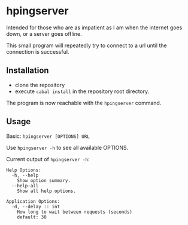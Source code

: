 # hpingserver

Intended for those who are as impatient as I am when the internet goes down, or a server goes offline.

This small program will repeatedly try to connect to a url until the connection is successful.

## Installation

- clone the repository
- execute `cabal install` in the repository root directory.

The program is now reachable with the `hpingserver` command.

## Usage

Basic: `hpingserver [OPTIONS] URL`

Use `hpingserver -h` to see all available OPTIONS.

Current output of `hpingserver -h`:

    Help Options:
      -h, --help
        Show option summary.
      --help-all
        Show all help options.

    Application Options:
      -d, --delay :: int
        How long to wait between requests (seconds)
        default: 30
